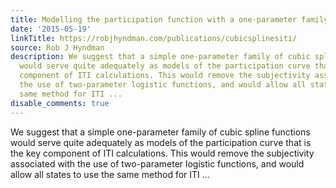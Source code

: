 ```yaml
---
title: Modelling the participation function with a one-parameter family of cubic splines
date: '2015-05-19'
linkTitle: https://robjhyndman.com/publications/cubicsplinesiti/
source: Rob J Hyndman
description: We suggest that a simple one-parameter family of cubic spline functions
  would serve quite adequately as models of the participation curve that is the key
  component of ITI calculations. This would remove the subjectivity associated with
  the use of two-parameter logistic functions, and would allow all states to use the
  same method for ITI ...
disable_comments: true
---
```

We suggest that a simple one-parameter family of cubic spline functions would serve quite adequately as models of the participation curve that is the key component of ITI calculations. This would remove the subjectivity associated with the use of two-parameter logistic functions, and would allow all states to use the same method for ITI ...